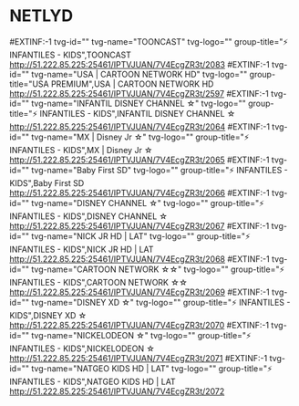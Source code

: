 # NETLYD
#EXTINF:-1 tvg-id="" tvg-name="TOONCAST" tvg-logo="" group-title="⚡ INFANTILES - KIDS",TOONCAST
http://51.222.85.225:25461/IPTVJUAN/7V4EcgZR3t/2083
#EXTINF:-1 tvg-id="" tvg-name="USA | CARTOON NETWORK HD" tvg-logo="" group-title="USA PREMIUM",USA | CARTOON NETWORK HD
http://51.222.85.225:25461/IPTVJUAN/7V4EcgZR3t/2597
#EXTINF:-1 tvg-id="" tvg-name="INFANTIL DISNEY CHANNEL ☆" tvg-logo="" group-title="⚡ INFANTILES - KIDS",INFANTIL DISNEY CHANNEL ☆
http://51.222.85.225:25461/IPTVJUAN/7V4EcgZR3t/2064
#EXTINF:-1 tvg-id="" tvg-name="MX | Disney Jr ☆" tvg-logo="" group-title="⚡ INFANTILES - KIDS",MX | Disney Jr ☆
http://51.222.85.225:25461/IPTVJUAN/7V4EcgZR3t/2065
#EXTINF:-1 tvg-id="" tvg-name="Baby First SD" tvg-logo="" group-title="⚡ INFANTILES - KIDS",Baby First SD
http://51.222.85.225:25461/IPTVJUAN/7V4EcgZR3t/2066
#EXTINF:-1 tvg-id="" tvg-name="DISNEY CHANNEL ☆" tvg-logo="" group-title="⚡ INFANTILES - KIDS",DISNEY CHANNEL ☆
http://51.222.85.225:25461/IPTVJUAN/7V4EcgZR3t/2067
#EXTINF:-1 tvg-id="" tvg-name="NICK JR HD | LAT" tvg-logo="" group-title="⚡ INFANTILES - KIDS",NICK JR HD | LAT
http://51.222.85.225:25461/IPTVJUAN/7V4EcgZR3t/2068
#EXTINF:-1 tvg-id="" tvg-name="CARTOON NETWORK ☆☆" tvg-logo="" group-title="⚡ INFANTILES - KIDS",CARTOON NETWORK ☆☆
http://51.222.85.225:25461/IPTVJUAN/7V4EcgZR3t/2069
#EXTINF:-1 tvg-id="" tvg-name="DISNEY XD ☆" tvg-logo="" group-title="⚡ INFANTILES - KIDS",DISNEY XD ☆
http://51.222.85.225:25461/IPTVJUAN/7V4EcgZR3t/2070
#EXTINF:-1 tvg-id="" tvg-name="NICKELODEON ☆" tvg-logo="" group-title="⚡ INFANTILES - KIDS",NICKELODEON ☆
http://51.222.85.225:25461/IPTVJUAN/7V4EcgZR3t/2071
#EXTINF:-1 tvg-id="" tvg-name="NATGEO KIDS HD | LAT" tvg-logo="" group-title="⚡ INFANTILES - KIDS",NATGEO KIDS HD | LAT
http://51.222.85.225:25461/IPTVJUAN/7V4EcgZR3t/2072


